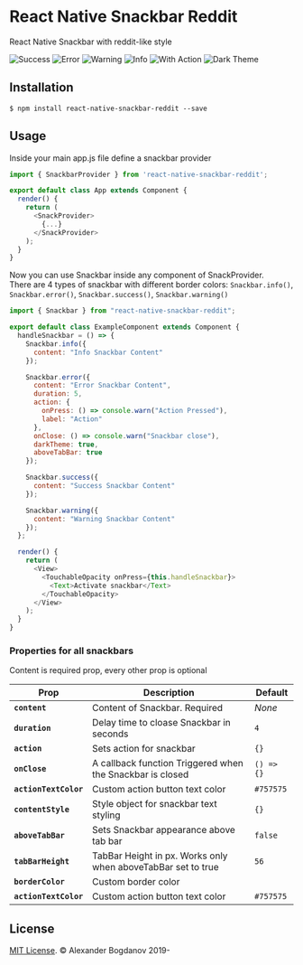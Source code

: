# React Native Snackbar Reddit

React Native Snackbar with reddit-like style

![Success](https://user-images.githubusercontent.com/11463030/55329083-7538e000-5496-11e9-8cc6-8c6df0209ac1.png)
![Error](https://user-images.githubusercontent.com/11463030/55329110-8124a200-5496-11e9-8346-96023577380f.png)
![Warning](https://user-images.githubusercontent.com/11463030/55329112-81bd3880-5496-11e9-90e7-1247bf7c5c5e.png)
![Info](https://user-images.githubusercontent.com/11463030/55329113-8255cf00-5496-11e9-9b4a-d085c46532b1.png)
![With Action](https://user-images.githubusercontent.com/11463030/55329115-8255cf00-5496-11e9-8ba1-74a0b6d022c5.png)
![Dark Theme](https://user-images.githubusercontent.com/11463030/55329114-8255cf00-5496-11e9-9be8-0e258b0bd276.png)

## Installation

`$ npm install react-native-snackbar-reddit --save`

## Usage

Inside your main app.js file define a snackbar provider

```js
import { SnackbarProvider } from 'react-native-snackbar-reddit';

export default class App extends Component {
  render() {
    return (
      <SnackProvider>
        {...}
      </SnackProvider>
    );
  }
}
```

Now you can use Snackbar inside any component of SnackProvider.  
There are 4 types of snackbar with different border colors: `Snackbar.info()`, `Snackbar.error()`, `Snackbar.success()`, `Snackbar.warning()`

```js
import { Snackbar } from "react-native-snackbar-reddit";

export default class ExampleComponent extends Component {
  handleSnackbar = () => {
    Snackbar.info({
      content: "Info Snackbar Content"
    });

    Snackbar.error({
      content: "Error Snackbar Content",
      duration: 5,
      action: {
        onPress: () => console.warn("Action Pressed"),
        label: "Action"
      },
      onClose: () => console.warn("Snackbar close"),
      darkTheme: true,
      aboveTabBar: true
    });

    Snackbar.success({
      content: "Success Snackbar Content"
    });

    Snackbar.warning({
      content: "Warning Snackbar Content"
    });
  };

  render() {
    return (
      <View>
        <TouchableOpacity onPress={this.handleSnackbar}>
          <Text>Activate snackbar</Text>
        </TouchableOpacity>
      </View>
    );
  }
}
```

### Properties for all snackbars

Content is required prop, every other prop is optional

| Prop                  | Description                                                  | Default    |
| --------------------- | ------------------------------------------------------------ | ---------- |
| **`content`**         | Content of Snackbar. Required                                | _None_     |
| **`duration`**        | Delay time to cloase Snackbar in seconds                     | `4`        |
| **`action`**          | Sets action for snackbar                                     | `{}`       |
| **`onClose`**         | A callback function Triggered when the Snackbar is closed    | `() => {}` |
| **`actionTextColor`** | Custom action button text color                              | `#757575`  |
| **`contentStyle`**    | Style object for snackbar text styling                       | `{}`       |
| **`aboveTabBar`**     | Sets Snackbar appearance above tab bar                       | `false`    |
| **`tabBarHeight`**    | TabBar Height in px. Works only when aboveTabBar set to true | `56`       |
| **`borderColor`**     | Custom border color                                          |            |
| **`actionTextColor`** | Custom action button text color                              | `#757575`  |

## License

[MIT License](http://opensource.org/licenses/mit-license.html). © Alexander Bogdanov 2019-
